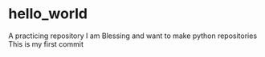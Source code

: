 # hello_world
A practicing repository
I am Blessing and want to make python repositories
This is my first commit
